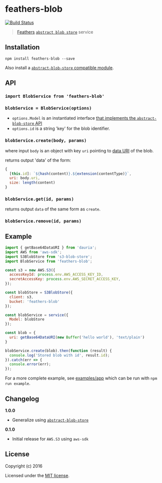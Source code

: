# feathers-blob

[![Build Status](https://travis-ci.org/feathersjs/feathers-blob.png?branch=master)](https://travis-ci.org/feathersjs/feathers-blob)

> [Feathers](http://feathersjs.com) [`abstract blob store`](https://github.com/maxogden/abstract-blob-store) service

## Installation

```shell
npm install feathers-blob --save
```

Also install a [`abstract-blob-store` compatible module](https://github.com/maxogden/abstract-blob-store#some-modules-that-use-this).


## API

### `import BlobService from 'feathers-blob'`

### `blobService = BlobService(options)`

- `options.Model` is an instantiated interface [that implements the `abstract-blob-store` API](https://github.com/maxogden/abstract-blob-store#api)
- `options.id` is a string 'key' for the blob identifier.

### `blobService.create(body, params)`

where input `body` is an object with key `uri` pointing to [data URI](https://en.wikipedia.org/wiki/Data_URI_scheme) of the blob.

returns output 'data' of the form:

```js
{
  [this.id]: `${hash(content)}.${extension(contentType)}`,
  uri: body.uri,
  size: length(content)
}
```

### `blobService.get(id, params)`

returns output `data` of the same form as `create`.

### `blobService.remove(id, params)`

## Example

```js
import { getBase64DataURI } from 'dauria';
import AWS from 'aws-sdk';
import S3BlobStore from 's3-blob-store';
import BlobService from 'feathers-blob';

const s3 = new AWS.S3({
  accessKeyId: process.env.AWS_ACCESS_KEY_ID,
  secretAccessKey: process.env.AWS_SECRET_ACCESS_KEY,
});

const blobStore = S3BlobStore({
  client: s3,
  bucket: 'feathers-blob'
});

const blobService = service({
  Model: blobStore
});

const blob = {
  uri: getBase64DataURI(new Buffer('hello world'), 'text/plain')
}

blobService.create(blob).then(function (result) {
  console.log('Stored blob with id', result.id);
}).catch(err => {
  console.error(err);
});
```

For a more complete example, see [examples/app](./examples/app.js) which can be run with `npm run example`.


## Changelog

__1.0.0__

- Generalize using [`abstract-blob-store`](https://github.com/maxogden/abstract-blob-store)

__0.1.0__

- Initial release for `AWS.S3` using `aws-sdk`

## License

Copyright (c) 2016

Licensed under the [MIT license](LICENSE).
